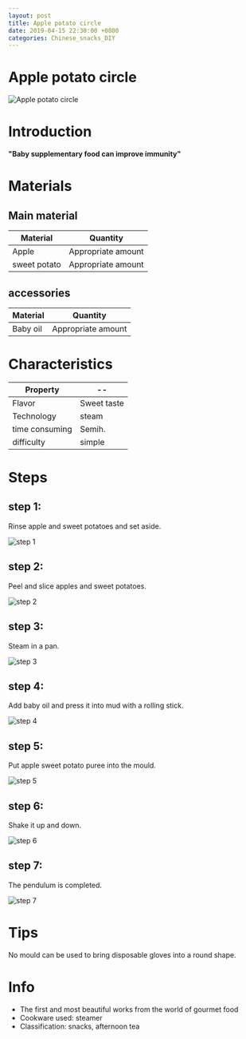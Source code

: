 ```yaml
---
layout: post
title: Apple potato circle
date: 2019-04-15 22:30:00 +0800
categories: Chinese_snacks_DIY
---
```


# Apple potato circle

![Apple potato circle]({{site.baseurl}}/img/407257/407257.jpg)

# Introduction

**"Baby supplementary food can improve immunity"**

# Materials


## Main material

Material|Quantity
--|--
Apple|Appropriate amount
sweet potato|Appropriate amount

## accessories

Material|Quantity
--|--
Baby oil|Appropriate amount

# Characteristics

Property|--
--|--
Flavor|Sweet taste
Technology|steam
time consuming|Semih.
difficulty|simple

# Steps

## step 1:

Rinse apple and sweet potatoes and set aside.

![step 1]({{site.baseurl}}/img/407257/1.jpg)

## step 2:

Peel and slice apples and sweet potatoes.

![step 2]({{site.baseurl}}/img/407257/2.jpg)

## step 3:

Steam in a pan.

![step 3]({{site.baseurl}}/img/407257/3.jpg)

## step 4:

Add baby oil and press it into mud with a rolling stick.

![step 4]({{site.baseurl}}/img/407257/4.jpg)

## step 5:

Put apple sweet potato puree into the mould.

![step 5]({{site.baseurl}}/img/407257/5.jpg)

## step 6:

Shake it up and down.

![step 6]({{site.baseurl}}/img/407257/6.jpg)

## step 7:

The pendulum is completed.

![step 7]({{site.baseurl}}/img/407257/7.jpg)

# Tips

No mould can be used to bring disposable gloves into a round shape.

# Info

- The first and most beautiful works from the world of gourmet food
- Cookware used: steamer
- Classification: snacks, afternoon tea